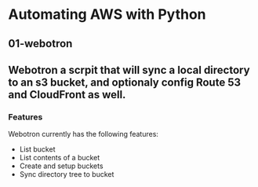 # Automating AWS with Python

## 01-webotron

## Webotron a scrpit that will sync a local directory to an s3 bucket, and optionaly config Route 53 and CloudFront as well.

### Features

Webotron currently has the following features:

- List bucket
- List contents of a bucket
- Create and setup buckets
- Sync directory tree to bucket

